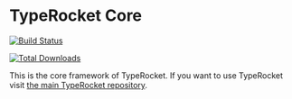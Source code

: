 # TypeRocket Core

[![Build Status](https://travis-ci.org/TypeRocket/core.svg?branch=master)](https://travis-ci.org/TypeRocket/core)

[![Total Downloads](https://poser.pugx.org/TypeRocket/core/d/total.svg)](https://packagist.org/packages/TypeRocket/core)

This is the core framework of TypeRocket. If you want to use TypeRocket visit [the main TypeRocket repository](https://github.com/TypeRocket/typerocket).